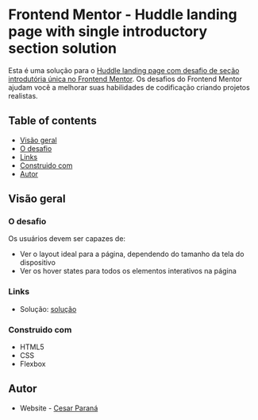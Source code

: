 # Frontend Mentor - Huddle landing page with single introductory section solution

Esta é uma solução para o [Huddle landing page com desafio de seção introdutória única no Frontend Mentor](https://www.frontendmentor.io/challenges/huddle-landing-page-with-a-single-introductory-section-B_2Wvxgi0). Os desafios do Frontend Mentor ajudam você a melhorar suas habilidades de codificação criando projetos realistas.

## Table of contents

- [Visão geral](#visão-geral)
- [O desafio](#o-desafio)
- [Links](#links)
- [Construido com](#construido-com)
- [Autor](#autor)

## Visão geral

### O desafio

Os usuários devem ser capazes de:

- Ver o layout ideal para a página, dependendo do tamanho da tela do dispositivo
- Ver os hover states para todos os elementos interativos na página

### Links

- Solução: [solução](https://cesar-parana.github.io/quest-htmlecss-avancado/)

### Construido com

- HTML5
- CSS
- Flexbox

## Autor

- Website - [Cesar Paraná](https://github.com/Cesar-Parana)
